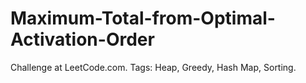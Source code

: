 # Maximum-Total-from-Optimal-Activation-Order
Challenge at LeetCode.com. Tags: Heap, Greedy, Hash Map, Sorting.

